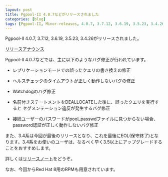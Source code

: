 ```yaml
---
layout: post
title: Pgpool-II 4.0.7などがリリースされました
categories: [blog]
tags: [Pgpool-II, Minor-releases, 4.0.7, 3.7.12, 3.6.19, 3.5.23, 3.4.26]
---
```

Pgpool-II 4.0.7, 3.7.12, 3.6.19, 3.5.23, 3.4.26がリリースされました。

[リリースアナウンス](https://www.pgpool.net/mediawiki/jp/index.php/%E3%83%A1%E3%82%A4%E3%83%B3%E3%83%9A%E3%83%BC%E3%82%B8#Pgpool-II_4.0.7.2C_3.7.12.2C_3.6.19.2C_3.5.23.2C_3.4.26_.E3.81.8C.E3.83.AA.E3.83.AA.E3.83.BC.E3.82.B9.E3.81.95.E3.82.8C.E3.81.BE.E3.81.97.E3.81.9F_.282019.2F10.2F31.29)

Pgpool-II 4.0.7などでは、主に以下のようなバグ修正が行われています。

- レプリケーションモードでの誤ったクエリの書き換えの修正

- ヘルスチェックのタイムアウトが正しく動作しないバグの修正

- Watchdogのバグ修正

- 名前付きステートメントをDEALLOCATEした後に、誤ったクエリを実行すると セグメンテーション違反が発生するバグ修正

- 接続ユーザーのパスワードがpool_passwdファイルに見つからない場合、password認証が正しく動作しないバグ修正

また、3.4系は今回が最後のリリースとなり、これを最後にEOL(保守終了)となります。3.4系をお使いのユーザは、なるべく早く3.5以上にアップグレードすることをおすすめします。

詳しくは[リリースノート](https://www.pgpool.net/docs/40/en/html/release-4-0-7.html)をどうぞ。

なお、今回からRed Hat 8用のRPMも用意されています。

